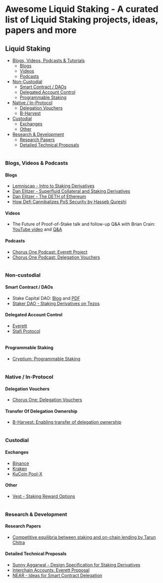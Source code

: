 # Awesome Liquid Staking - A curated list of Liquid Staking projects, ideas, papers and more

## Liquid Staking
- [Blogs, Videos, Podcasts & Tutorials](#blogs-videos-podcasts)
  - [Blogs](#blogs)
  - [Videos](#videos)  
  - [Podcasts](#podcasts)  
- [Non-Custodial](#non-custodial)
  - [Smart Contract / DAOs](#smart-contract-daos)
  - [Delegated Account Control](#delegated-account-control)
  - [Programmable Staking](#programmable-staking)
- [Native / In-Protocol](#native-in-protocol)
  - [Delegation Vouchers](#delegation-vouchers)
  - [B-Harvest](#transfer-of-delegation-onwership)
- [Custodial](#non-custodial)
  - [Exchanges](#exchanges)
  - [Other](#other)
- [Research & Development](#research-development)
  - [Research Papers](#research-papers)
  - [Detailed Technical Proposals](#detailed-technical-proposals)<br/><br/>
  
### Blogs, Videos & Podcasts

#### Blogs
- [Lemniscap - Intro to Staking Derivatives](https://medium.com/lemniscap/an-intro-to-staking-derivatives-i-a43054efd51c)
- [Dan Elitzer - Superfluid Collateral and Staking Derivatives](https://tokeneconomy.co/superfluid-collateral-in-open-finance-8c3db15efac)
- [Dan Elitzer - The DETH of Ethereum](https://medium.com/ideo-colab/the-deth-of-ethereum-98553866e81b?)
- [How Defi Cannibalizes PoS Security by Hasseb Qureshi](https://medium.com/dragonfly-research/how-defi-cannibalizes-pos-security-84b146f00697)

#### Videos
- The Future of Proof-of-Stake talk and follow-up Q&A with Brian Crain: [YouTube video](https://www.youtube.com/watch?v=jFpj9thyPzU) and [Q&A](https://blog.chorus.one/future-of-proof-of-stake-q-a-with-brian-crain/)

#### Podcasts
- [Chorus One Podcast: Everett Project](https://chorusone.libsyn.com/11-batoms-a-design-for-fungible-staking-positions-with-ryan-park)
- [Chorus One Podcast: Delegation Vouchers](https://chorusone.libsyn.com/4-delegation-vouchers-a-design-concept-for-liquid-staking-positions)<br/><br/>

### Non-custodial

#### Smart Contract / DAOs
- Stake Capital DAO: [Blog](https://medium.com/stakecapital/introducing-stake-dao-by-stake-capital-claiming-future-yield-revenue-7059e0781328) and [PDF](https://github.com/stake-capital/research/blob/master/Stake%20Capital%20DAO%20Light%20Paper.pdf)
- [Staker DAO - Staking Derivatives on Tezos](https://www.stakerdao.com/)

#### Delegated Account Control
- [Everett](https://www.everett.zone/)
- [Stafi Protocol](https://docs.stafi.io/)<br/><br/>

#### Programmable Staking
- [Cryptium: Programmable Staking](https://www.youtube.com/watch?v=ntsvD4mw8yE)<br/><br/>

### Native / In-Protocol

#### Delegation Vouchers
- [Chorus One: Delegation Vouchers](https://blog.chorus.one/delegation-vouchers/)

#### Transfer Of Delegation Ownership
- [B-Harvest: Enabling transfer of delegation ownership](https://forum.cosmos.network/t/discussion-enabling-transfer-of-delegation-ownership/2324)<br/><br/>

### Custodial

#### Exchanges
- [Binance](https://www.binance.com/nl/staking)
- [Kraken](https://www.kraken.com/en-us/features/staking-coins)
- [KuCoin Pool-X](https://pool-x.io/staking)

#### Other
- [Vest - Staking Reward Options](https://vest.io/#/)<br/><br/>

### Research & Development

#### Research Papers
- [Competitive equilibria between staking and on-chain lending by Tarun Chitra](https://arxiv.org/abs/2001.00919)

#### Detailed Technical Proposals
- [Sunny Aggarwal - Design Specification for Staking Derivatives](https://forum.cosmos.network/t/a-design-for-fungible-staking-derivatives/2441)
- [Interchain Accounts: Everett Proposal](https://github.com/cosmos/ics/issues/251)
- [NEAR - Ideas for Smart Contract Delegation](https://research.nearprotocol.com/t/staking-and-delegation-via-smart-contract/43)




